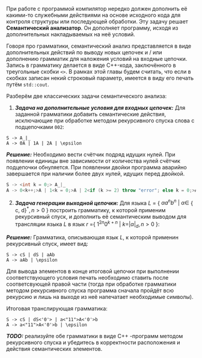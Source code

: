 При работе с программой компилятор нередко должен дополнить  её какими-то служебными действиями на основе исходного кода для контроля структуры или последующей обработки. Эту задачу решает **Семантический анализатор**. Он дополняет программу, исходя из дополнительных накладываемых на неё условий. 

Говоря про грамматики, семантический анализ представляется в виде дополнительных действий по выводу новых цепочек и / или дополнению грамматик для наложения условий на входные цепочки. Запись в грамматику делается в виде C++-кода, заключённого в треугольные скобки `<>`. В рамках этой главы будем считать, что если в скобках записан некий строковый параметр, имеется в виду его печать путём `std::cout`.

Разберём две классических задачи семантического анализа:

1. ***Задача на дополнительные условия для входных цепочек:*** Для заданной грамматики добавить семантические действия, исключающие при обработке методом рекурсивного спуска слова с подцепочками `002`:

```
S -> A_|_
A -> 0A | 1A | 2A | \epsilon
```

***Решение:***
Необходимо вести счётчик подряд идущих нулей. При появлении единицы вне зависимости от количества нулей счётчик подцепочки обнуляется. При появлении двойки программа аварийно завершается при наличии более двух нулей, идущих перед двойкой.

```cpp
S -> <int k = 0;> A_|_
A -> 0<k++;>A | 1<k = 0;>A | 2<if (k >= 2) throw "error"; else k = 0;>A | \epsilon
```

2. ***Задача генерации выходной цепочки:*** Для языка $L$ = \{ $\alpha a^nb^n\ |\ \alpha \in$ \{ c, d\}$^*, n > 0$  \} построить грамматику, к которой применим рекурсивный спуск, и дополнить её семантическим выводом для трансляции языка $L$ в язык $r$ =\{ $1^{2n}0^{k+n}\ |\ k = |\alpha|_d, n > 0$ \}:

***Решение:***
Грамматика, описывающая язык $L$, к которой применин рекурсивный спуск, имеет вид:

```
S -> cS | dS | aAb
A -> aAb | \epsilon
```

Для вывода элементов в конце итоговой цепочки при выполнении соответствующего условия печать необходимо ставить после соответсвующей правой части (тогда при обработке грамматики методом рекурсивного спуска программа сначала пройдёт всю рекурсию и лишь на выходе из неё напечатает необходимые символы).

Итоговая транслирующая грамматика:
```
S -> cS | dS<'0'> | a<"11">A<'0'>b
A -> a<"11">A<'0'>b | \epsilon
```

***TODO:*** реализуйте обе грамматики в виде С++ -программ методом рекурсивного спуска и убедитесь в корректности расположения и действия семантических элементов.